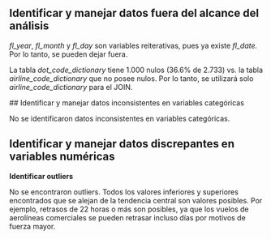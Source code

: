 ## Identificar y manejar datos fuera del alcance del análisis

*fl_year*, *fl_month* y *fl_day* son variables reiterativas, pues ya existe *fl_date.* Por lo tanto, se pueden dejar fuera.

La tabla *dot_code_dictionary* tiene 1.000 nulos (36.6% de 2.733) vs. la tabla *airline_code_dictionary* que no posee nulos. Por lo tanto, se utilizará solo *airline_code_dictionary* para el JOIN.

## Identificar y manejar datos inconsistentes en variables categóricas

No se identificaron datos inconsistentes en variables categóricas.

## Identificar y manejar datos discrepantes en variables numéricas

**Identificar outliers**

No se encontraron outliers. Todos los valores inferiores y superiores encontrados que se alejan de la tendencia central son valores posibles. Por ejemplo, retrasos de 22 horas o más son posibles, ya que los vuelos de aerolíneas comerciales se pueden retrasar incluso días por motivos de fuerza mayor.
